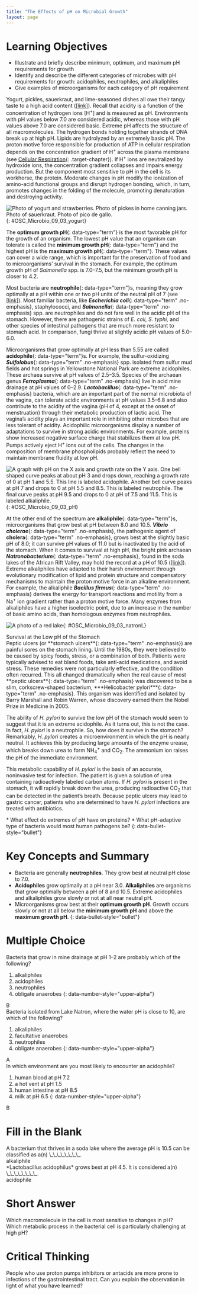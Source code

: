 ```yaml
---
title: "The Effects of pH on Microbial Growth"
layout: page
---
```



# Learning Objectives

* Illustrate and briefly describe minimum, optimum, and maximum pH requirements for growth
* Identify and describe the different categories of microbes with pH requirements for growth: acidophiles, neutrophiles, and alkaliphiles
* Give examples of microorganisms for each category of pH requirement

Yogurt, pickles, sauerkraut, and lime-seasoned dishes all owe their tangy taste to a high acid content ([\[link\]](#OSC_Microbio_09_03_yogurt)). Recall that acidity is a function of the concentration of hydrogen ions \[H<sup>+</sup>\] and is measured as pH. Environments with pH values below 7.0 are considered acidic, whereas those with pH values above 7.0 are considered basic. Extreme pH affects the structure of all macromolecules. The hydrogen bonds holding together strands of DNA break up at high pH. Lipids are hydrolyzed by an extremely basic pH. The proton motive force responsible for production of ATP in cellular respiration depends on the concentration gradient of H<sup>+</sup> across the plasma membrane (see [Cellular Respiration](/m58821){: .target-chapter}). If H<sup>+</sup> ions are neutralized by hydroxide ions, the concentration gradient collapses and impairs energy production. But the component most sensitive to pH in the cell is its workhorse, the protein. Moderate changes in pH modify the ionization of amino-acid functional groups and disrupt hydrogen bonding, which, in turn, promotes changes in the folding of the molecule, promoting denaturation and destroying activity.

 ![Photo of yogurt and strawberries. Photo of pickes in home canning jars. Photo of sauerkraut. Photo of pico de gallo.](../resources/OSC_Microbio_09_03_yogurt.jpg "Lactic acid bacteria that ferment milk into yogurt or transform vegetables in pickles thrive at a pH close to 4.0. Sauerkraut and dishes such as pico de gallo owe their tangy flavor to their acidity. Acidic foods have been a mainstay of the human diet for centuries, partly because most microbes that cause food spoilage grow best at a near neutral pH and do not tolerate acidity well. (credit &#x201C;yogurt&#x201D;: modification of work by &#x201C;nina.jsc&#x201D;/Flickr; credit &#x201C;pickles&#x201D;: modification of work by Noah Sussman; credit &#x201C;sauerkraut&#x201D;: modification of work by Jesse LaBuff; credit &#x201C;pico de gallo&#x201D;: modification of work by &#x201C;regan76&#x201D;/Flickr)"){: #OSC_Microbio_09_03_yogurt}

The **optimum growth pH**{: data-type="term"} is the most favorable pH for the growth of an organism. The lowest pH value that an organism can tolerate is called the **minimum growth pH**{: data-type="term"} and the highest pH is the **maximum growth pH**{: data-type="term"}. These values can cover a wide range, which is important for the preservation of food and to microorganisms’ survival in the stomach. For example, the optimum growth pH of *Salmonella* spp. is 7.0–7.5, but the minimum growth pH is closer to 4.2.

Most bacteria are **neutrophile**{: data-type="term"}s, meaning they grow optimally at a pH within one or two pH units of the neutral pH of 7 (see [\[link\]](#OSC_Microbio_09_03_pH)). Most familiar bacteria, like ***Escherichia coli***{: data-type="term" .no-emphasis}, staphylococci, and ***Salmonella***{: data-type="term" .no-emphasis} spp. are neutrophiles and do not fare well in the acidic pH of the stomach. However, there are pathogenic strains of *E. coli, S. typhi,* and other species of intestinal pathogens that are much more resistant to stomach acid. In comparison, fungi thrive at slightly acidic pH values of 5.0–6.0.

Microorganisms that grow optimally at pH less than 5.55 are called **acidophile**{: data-type="term"}s. For example, the sulfur-oxidizing ***Sulfolobus***{: data-type="term" .no-emphasis} spp. isolated from sulfur mud fields and hot springs in Yellowstone National Park are extreme acidophiles. These archaea survive at pH values of 2.5–3.5. Species of the archaean genus ***Ferroplasma***{: data-type="term" .no-emphasis} live in acid mine drainage at pH values of 0–2.9. ***Lactobacillus***{: data-type="term" .no-emphasis} bacteria, which are an important part of the normal microbiota of the vagina, can tolerate acidic environments at pH values 3.5–6.8 and also contribute to the acidity of the vagina (pH of 4, except at the onset of menstruation) through their metabolic production of lactic acid. The vagina’s acidity plays an important role in inhibiting other microbes that are less tolerant of acidity. Acidophilic microorganisms display a number of adaptations to survive in strong acidic environments. For example, proteins show increased negative surface charge that stabilizes them at low pH. Pumps actively eject H<sup>+</sup> ions out of the cells. The changes in the composition of membrane phospholipids probably reflect the need to maintain membrane fluidity at low pH.

 ![A graph with pH on the X axis and growth rate on the Y axis. One bell shaped curve peaks at about pH 3 and drops down, reaching a growth rate of 0 at pH 1 and 5.5. This line is labeled acidophile. Another bell curve peaks at pH 7 and drops to 0 at pH 5.5 and 8.5. This is labeled neutrophile. The final curve peaks at pH 9.5 and drops to 0 at pH of 7.5 and 11.5. This is labeled alkaliphile.](../resources/OSC_Microbio_09_03_pH.jpg "The curves show the approximate pH ranges for the growth of the different classes of pH-specific prokaryotes. Each curve has an optimal pH and extreme pH values at which growth is much reduced. Most bacteria are neutrophiles and grow best at near-neutral pH (center curve). Acidophiles have optimal growth at pH values near 3 and alkaliphiles have optimal growth at pH values above 9."){: #OSC_Microbio_09_03_pH}

At the other end of the spectrum are **alkaliphile**{: data-type="term"}s, microorganisms that grow best at pH between 8.0 and 10.5. ***Vibrio cholerae***{: data-type="term" .no-emphasis}, the pathogenic agent of **cholera**{: data-type="term" .no-emphasis}, grows best at the slightly basic pH of 8.0; it can survive pH values of 11.0 but is inactivated by the acid of the stomach. When it comes to survival at high pH, the bright pink archaean ***Natronobacterium***{: data-type="term" .no-emphasis}, found in the soda lakes of the African Rift Valley, may hold the record at a pH of 10.5 ([\[link\]](#OSC_Microbio_09_03_natronL)). Extreme alkaliphiles have adapted to their harsh environment through evolutionary modification of lipid and protein structure and compensatory mechanisms to maintain the proton motive force in an alkaline environment. For example, the alkaliphile ***Bacillus firmus***{: data-type="term" .no-emphasis} derives the energy for transport reactions and motility from a Na<sup>+</sup> ion gradient rather than a proton motive force. Many enzymes from alkaliphiles have a higher isoelectric point, due to an increase in the number of basic amino acids, than homologous enzymes from neutrophiles.

 ![A photo of a red lake](../resources/OSC_Microbio_09_03_natronL.jpg "View from space of Lake Natron in Tanzania. The pink color is due to the pigmentation of the extreme alkaliphilic and halophilic microbes that colonize the lake. (credit: NASA)"){: #OSC_Microbio_09_03_natronL}

<div data-type="note" class="note microbiology micro-connection" markdown="1">
<div data-type="title" class="title">
Survival at the Low pH of the Stomach
</div>
Peptic ulcers (or **stomach ulcers**{: data-type="term" .no-emphasis}) are painful sores on the stomach lining. Until the 1980s, they were believed to be caused by spicy foods, stress, or a combination of both. Patients were typically advised to eat bland foods, take anti-acid medications, and avoid stress. These remedies were not particularly effective, and the condition often recurred. This all changed dramatically when the real cause of most **peptic ulcers**{: data-type="term" .no-emphasis} was discovered to be a slim, corkscrew-shaped bacterium, ***Helicobacter pylori***{: data-type="term" .no-emphasis}. This organism was identified and isolated by Barry Marshall and Robin Warren, whose discovery earned them the Nobel Prize in Medicine in 2005.

The ability of *H. pylori* to survive the low pH of the stomach would seem to suggest that it is an extreme acidophile. As it turns out, this is not the case. In fact, *H. pylori* is a neutrophile. So, how does it survive in the stomach? Remarkably, *H. pylori* creates a microenvironment in which the pH is nearly neutral. It achieves this by producing large amounts of the enzyme urease, which breaks down urea to form NH<sub>4</sub><sup>+</sup> and CO<sub>2</sub>. The ammonium ion raises the pH of the immediate environment.

This metabolic capability of *H. pylori* is the basis of an accurate, noninvasive test for infection. The patient is given a solution of urea containing radioactively labeled carbon atoms. If *H. pylori* is present in the stomach, it will rapidly break down the urea, producing radioactive CO<sub>2</sub> that can be detected in the patient’s breath. Because peptic ulcers may lead to gastric cancer, patients who are determined to have *H. pylori* infections are treated with antibiotics.

</div>

<div data-type="note" class="note microbiology check-your-understanding" markdown="1">
* What effect do extremes of pH have on proteins?
* What pH-adaptive type of bacteria would most human pathogens be?
{: data-bullet-style="bullet"}

</div>

# Key Concepts and Summary

* Bacteria are generally **neutrophiles**. They grow best at neutral pH close to 7.0.
* **Acidophiles** grow optimally at a pH near 3.0. **Alkaliphiles** are organisms that grow optimally between a pH of 8 and 10.5. Extreme acidophiles and alkaliphiles grow slowly or not at all near neutral pH.
* Microorganisms grow best at their **optimum growth pH**. Growth occurs slowly or not at all below the **minimum growth pH** and above the **maximum growth pH**.
{: data-bullet-style="bullet"}

# Multiple Choice

<div data-type="exercise" class="exercise">
<div data-type="problem" class="problem" markdown="1">
Bacteria that grow in mine drainage at pH 1–2 are probably which of the following?

1.  alkaliphiles
2.  acidophiles
3.  neutrophiles
4.  obligate anaerobes
{: data-number-style="upper-alpha"}

</div>
<div data-type="solution" class="solution" markdown="1">
B

</div>
</div>

<div data-type="exercise" class="exercise">
<div data-type="problem" class="problem" markdown="1">
Bacteria isolated from Lake Natron, where the water pH is close to 10, are which of the following?

1.  alkaliphiles
2.  facultative anaerobes
3.  neutrophiles
4.  obligate anaerobes
{: data-number-style="upper-alpha"}

</div>
<div data-type="solution" class="solution" markdown="1">
A

</div>
</div>

<div data-type="exercise" class="exercise">
<div data-type="problem" class="problem" markdown="1">
In which environment are you most likely to encounter an acidophile?

1.  human blood at pH 7.2
2.  a hot vent at pH 1.5
3.  human intestine at pH 8.5
4.  milk at pH 6.5
{: data-number-style="upper-alpha"}

</div>
<div data-type="solution" class="solution" markdown="1">
B

</div>
</div>

# Fill in the Blank

<div data-type="exercise" class="exercise">
<div data-type="problem" class="problem" markdown="1">
A bacterium that thrives in a soda lake where the average pH is 10.5 can be classified as a(n) \_\_\_\_\_\_\_\_.

</div>
<div data-type="solution" class="solution" markdown="1">
alkaliphile

</div>
</div>

<div data-type="exercise" class="exercise">
<div data-type="problem" class="problem" markdown="1">
*Lactobacillus acidophilus* grows best at pH 4.5. It is considered a(n) \_\_\_\_\_\_\_\_.

</div>
<div data-type="solution" class="solution" markdown="1">
acidophile

</div>
</div>

# Short Answer

<div data-type="exercise" class="exercise">
<div data-type="problem" class="problem" markdown="1">
Which macromolecule in the cell is most sensitive to changes in pH?

</div>
</div>

<div data-type="exercise" class="exercise">
<div data-type="problem" class="problem" markdown="1">
Which metabolic process in the bacterial cell is particularly challenging at high pH?

</div>
</div>

# Critical Thinking

<div data-type="exercise" class="exercise">
<div data-type="problem" class="problem" markdown="1">
People who use proton pumps inhibitors or antacids are more prone to infections of the gastrointestinal tract. Can you explain the observation in light of what you have learned?

</div>
</div>

